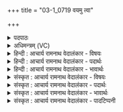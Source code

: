 +++
title = "03-1_0719 वयमु त्वा"

+++
<details><summary>पदपाठः</summary>

व꣣य꣢म्। उ꣣। त्वा। तदि꣡द꣢र्थाः। त꣣दि꣢त्। अर्थाः। इ꣡न्द्र꣢꣯। त्वा꣣य꣡न्तः꣢। स꣡खा꣢꣯यः। स। खा꣣यः। क꣡ण्वाः꣢꣯। उ꣣क्थे꣡भिः꣢। ज꣣रन्ते। ७१९।
</details>

<details><summary>अधिमन्त्रम् (VC)</summary>

- इन्द्रः
- मेधातिथिः काण्वः प्रियमेधश्चाङ्गिरसः
- गायत्री
- षड्जः
</details>

<details><summary>हिन्दी : आचार्य रामनाथ वेदालंकार - विषयः</summary>

प्रथम ऋचा पूर्वार्चिक में क्रमाङ्क १५७ पर परमात्मोपासना के विषय में व्याख्यात हो चुकी है। यहाँ शिष्यगण आचार्य को कह रहे हैं।
</details>

<details><summary>हिन्दी : आचार्य रामनाथ वेदालंकार - पदार्थः</summary>

पदार्थान्वयभाषाः -  हे आचार्यप्रवर! (तदिदर्थाः)वह लौकिक विद्या तथा ब्रह्मविद्या का अध्ययन ही जिनका उद्देश्य है,ऐसे(वयम्)हम विद्यार्थी(त्वा)आपके समीप आते हैं। हे(इन्द्र)विद्याओं के अधिपति! (सखायः)सहाध्यायी हम(त्वायन्तः)आपको चाहते हैं। सभी(कण्वाः)मेधावी विद्यार्थी(उक्थेभिः)स्तोत्रों से आपकी(जरन्ते)स्तुति करते हैं ॥१॥
</details>

<details><summary>हिन्दी : आचार्य रामनाथ वेदालंकार - भावार्थः</summary>

भावार्थभाषाः -  शिष्यों को चाहिये कि गुरुओं के प्रति सदा ही विनय का व्यवहार करें,नित्य उनकी सेवा करें। कहा भी है—पढ़ाए हुए जो विप्र छात्र मन-वाणी-कर्म से गुरु का आदर नहीं करते,वे गुरु के कृपापात्र नहीं बनते और न ही पढ़ी हुई विद्या उनकी रक्षा करती है(निरुक्त २।४)॥१॥
</details>

<details><summary>संस्कृत : आचार्य रामनाथ वेदालंकार - विषयः</summary>

तत्र प्रथमा ऋक् पूर्वार्चिके १५७ क्रमाङ्के परमात्मार्चनविषये व्याख्याता। अत्र शिष्या आचार्यं निवेदयन्ति।
</details>

<details><summary>संस्कृत : आचार्य रामनाथ वेदालंकार - पदार्थः</summary>

पदार्थान्वयभाषाः -  हे आचार्यप्रवर! (तदिदर्थाः)तदित् तदेव लौकिकविद्याब्रह्मविद्याध्ययनम्(अर्थः)प्रयोजनं येषां तथाविधाः(वयम्)विद्यार्थिनः(त्वा)त्वाम्,उपैमः इति शेषः। हे(इन्द्र)विद्याधिपते! (सखायः)सहाध्यायिनो वयम्(त्वायन्तः)त्वां कामयमानाः स्मः। सर्वे एव(कण्वाः)मेधाविनो विद्यार्थिनः(उक्थेभिः)स्तोत्रैः,त्वाम्(जरन्ते)स्तुवन्ति ॥१॥
</details>

<details><summary>संस्कृत : आचार्य रामनाथ वेदालंकार - भावार्थः</summary>

भावार्थभाषाः -  शिष्यैर्गुरून् प्रति सदैव विनयेन वर्तनीयं,नित्यं ते परिचरणीयाश्च। उक्तञ्च यथा,“अध्यापिता ये गुरुं नाद्रियन्ते विप्रा वाचा मनसा कर्मणा वा। यथैव ते न गुरोर्भोजनीयास्तथैव तान्न भुनक्ति श्रुतं तत्”(निरु० २।४)इति ॥१॥
</details>

<details><summary>संस्कृत : आचार्य रामनाथ वेदालंकार - पादटिप्पनी</summary>

टिप्पणी:   ३.ऋ० ८।२।१६,अथ० २०।१८।१,साम० १५७।
</details>